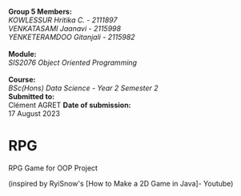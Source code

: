 **Group 5 Members:**     
_KOWLESSUR Hritika C. - 2111897_ <br>
_VENKATASAMI Jaanavi - 2115998_ <br>
_YENKETERAMDOO Gitanjali - 2115982_ <br> <br>
**Module:** <br>
_SIS2076 Object Oriented Programming_ <br> <br>
**Course:** <br>
_BSc(Hons) Data Science - Year 2 Semester 2_ <br>
**Submitted to:** <br>
Clément AGRET
**Date of submission:** <br>
17 August 2023

# RPG
RPG Game for OOP Project





(inspired by RyiSnow's [How to Make a 2D Game in Java]- Youtube)
